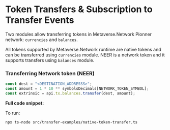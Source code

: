 # Token Transfers & Subscription to Transfer Events

Two modules allow transferring tokens in Metaverse.Network Pionner network:
`currencies` and `balances`.

All tokens supported by Metaverse.Network runtime are native tokens and can be transferred using `currencies` module. NEER is a network token and it supports transfers using `balances` module.

### Transferring Network token (NEER)

```typescript
const dest = "<DESTINATION_ADDRESSS>";
const amount = 1 * 10 ** symbolsDecimals[NETWORK_TOKEN_SYMBOL];
const extrinsic = api.tx.balances.transfer(dest, amount);
```

**Full code snippet:**

To run:

```bash
npx ts-node src/transfer-examples/native-token-transfer.ts
```
